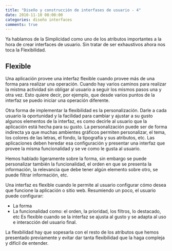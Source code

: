 ```yaml
---
title: "Diseño y construcción de interfases de usuario - 4"
date: 2010-11-10 08:00:00
categories: diseño interfaces
comments: true
---
```

Ya hablamos de la Simplicidad como uno de los atributos importantes a la hora de crear interfaces de usuario. Sin tratar de ser exhaustivos ahora nos toca la Flexibilidad.

## Flexible

Una aplicación provee una interfaz flexible cuando provee más de una forma para realizar una operación. Cuando hay varios caminos para realizar la mistma actividad sin obligar al usuario a seguir los mismos pasos una y otra vez. Esto quiere decir, por ejemplo, que desde varios puntos de la interfaz se puedo iniciar una operación diferente.

Otra forma de implementar la flexibilidad es la personalización. Darle a cada usuario la oportunidad y la facilidad para cambiar y ajustar a su gusto algunos elementos de la interfaz, es como decirle al usuario que la aplicación está hecha para su gusto. La personalización puede ser de forma indirecta ya que muchas ambientes gráficos permiten personalizar, el tema, los colores de las letras, el fondo, la tipografía y sus atributos, etc. Las aplicaciones deben heredar esa configuración y presentar una interfaz que provee la misma funcionalidad y se ve como le gusta al usuario.

Hemos hablado ligeramente sobre la forma, sin embargo se puede personalizar también la funcionalidad, el orden en que se presenta la información, la relevancia que debe tener algún elemento sobre otro, se puede filtrar información, etc.

Una interfaz es flexible cuando le permite al usuario configurar cómo desea que funcione la aplicación o sitio web. Resumiendo un poco, el usuario puede configurar:

- La forma
- La funcionalidad como: el orden, la prioridad, los filtros, lo destacado, etc
Es flexible cuando se la interfaz se ajusta al gusto y se adapta al uso e interacción del usuario final.

La flexbilidad hay que sopesarla con el resto de los atributos que hemos presentado previamente y evitar dar tanta flexibilidad que la haga compleja y difícil de entender.